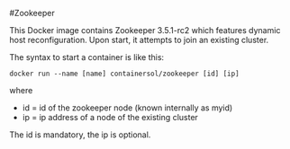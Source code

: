 #Zookeeper

This Docker image contains Zookeeper 3.5.1-rc2 which features dynamic host reconfiguration. Upon start, it attempts to join an existing cluster.

The syntax to start a container is like this:

  `docker run --name [name] containersol/zookeeper [id] [ip]`
  
where 
  - id = id of the zookeeper node (known internally as myid)
  - ip = ip address of a node of the existing cluster
  
The id is mandatory, the ip is optional.
